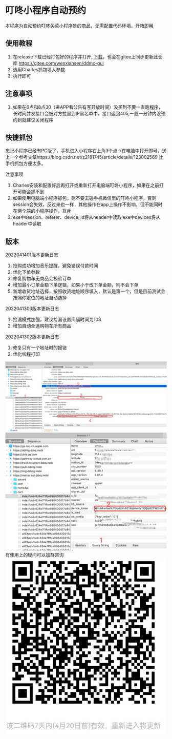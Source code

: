 # 叮咚小程序自动预约
本程序为自动预约叮咚买菜小程序是的商品，无需配置代码环境，开箱即用

## 使用教程
1. 在release下载已经打包好的程序并打开, [下载](https://gitee.com/wenxiansen/ddmc-gui/tags)，也会在gitee上同步更新此仓库 https://gitee.com/wenxiansen/ddmc-gui
1. 选用Charles抓包填入参数
2. 执行即可

## 注意事项

1. 如果在6点和8点30（进APP看公告有写开放时间）没买到不要一直跑程序，长时间并发接口会被对方拉黑到IP黑名单中，接口返回405,一般一分钟内没预约到就建议关闭程序

## 快捷抓包

忘记小程序已经有PC版了，手机进入小程序右上角3个点->在电脑中打开即可，送上一个参考文章https://blog.csdn.net/z2181745/article/details/123002569 比手机抓包方便太多。

注意事项
1. Charles安装和配置好后再打开或重新打开电脑端叮咚小程序，如果在之前打开可能会抓不到
2. 如果使用电脑端小程序抓包，则不要去碰手机微信里的叮咚小程序，否则session会失效，反过来也一样，其他操作在app上操作不影响，但不能同时在两个端的小程序操作，互斥
3. exe中session、referer、device_id将从header中读取
exe中devices将从header中读取

## 版本
2022041401版本更新日志
1. 抢购成功增加音乐提醒，避免错误付款时间
2. 优化下单参数
3. 修复购物车无商品会校验订单
4. 增加最小订单金额下单逻辑，如果小于改下单金额，则不会下单
5. 新增收货地址选择，按照收货地址顺序填入，默认是第一个，但是目前测试会按照你定位的地址自动选择

2022041303版本更新日志
1. 捡漏模式加强，建议捡漏设置间隔时间为10S
2. 增加自动全选购物车所有商品

2022041302版本更新日志
1. 修复只有一个地址时的报错
2. 优化线程打印

![图片](./header.png) 
![图片](./params.png) 
有使用上的疑问可以加群咨询
![图片](./wx-group.jpg) 